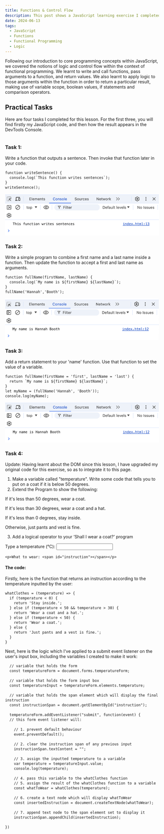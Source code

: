 ```yaml
---
title: Functions & Control Flow
description: This post shows a JavaScript learning exercise I completed.
date: 2024-06-13
tags:
  - JavaScript
  - Functions
  - Functional Programming
  - Logic
---
```


Following our introduction to core programming concepts within JavaScript, we covered the notions of logic and control flow within the context of functional programming. We learnt to write and call functions, pass arguments to a function, and return values. We also learnt to apply logic to those arguments within the function in order to return a particular result, making use of variable scope, boolean values, if statements and comparison operators.

<h2>Practical Tasks</h2>
Here are four tasks I completed for this lesson. For the first three, you will find firstly my JavaScript code, and then how the result appears in the DevTools Console.
<br><br>
<h3>Task 1:</h3>
<p>Write a function that outputs a sentence. Then invoke that function later in your code.</p>

```diff-js
function writeSentence() {
  console.log(`This function writes sentences`);
}
writeSentence();
```
<div class=row>
<img class="col-12" src="/assets/images/fns-control-flow/task1.png" alt="Screenshot of the result in the DevTools Console">
</div>

<h3>Task 2:</h3>
<p>Write a simple program to combine a first name and a last name inside a function. Then update the function to accept a first and last name as arguments.</p>

```diff-js
function fullName(firstName, lastName) {
  console.log(`My name is ${firstName} ${lastName}`);
}
fullName('Hannah','Booth');
```
<div class=row>
<img class="col-12" src="/assets/images/fns-control-flow/task2.png" alt="Screenshot of the result in the DevTools Console">
</div>

<h3>Task 3:</h3>
<p>Add a return statement to your 'name' function. Use that function to set the value of a variable.</p>

```diff-js
function fullName(firstName = 'first', lastName = 'last') {
  return `My name is ${firstName} ${lastName}`;
}
let myName = (fullName('Hannah', 'Booth'));
console.log(myName);
```
<div class=row>
<img class="col-12" src="/assets/images/fns-control-flow/task3.png" alt="Screenshot of the result in the DevTools Console">
</div>

<h3>Task 4:</h3>

Update: Having learnt about the DOM since this lesson, I have upgraded my original code for this exercise, so as to integrate it to this page.

01. Make a variable called "temperature". Write some code that tells you to put on a coat if it is below 50 degrees.
02. Extend the Program to show the following:

<p>If it's less than 50 degrees, wear a coat.</p> 
<p>If it's less than 30 degrees, wear a coat and a hat.</p>
<p>If it's less than 0 degrees, stay inside.</p>
<p>Otherwise, just pants and vest is fine.</p>

03. Add a logical operator to your ‘Shall I wear a coat?’ program

<div id="task4">
  <form id="temperatureForm">
		<label for="temperature">Type a temperature (°C):</label>
		<input id="temperature" type="text">
	</form>

	<p>What to wear: <span id="instruction"></span></p>
</div>

<h4>The code:</h4>

Firstly, here is the function that returns an instruction according to the temperature inputted by the user:

```diff-js
whatClothes = (temperature) => {
  if (temperature < 0) {
    return 'Stay inside.';
  } else if (temperature < 50 && temperature > 30) {
    return 'Wear a coat and a hat.';
  } else if (temperature < 50) {
    return 'Wear a coat.';
  } else {
    return 'Just pants and a vest is fine.';
  }
}
```
Next, here is the logic which I've applied to a submit event listener on the user's input box, including the variables I created to make it work:

```diff-js
  // variable that holds the form
  const temperatureForm = document.forms.temperatureForm;

  // variable that holds the form input box	
  const temperatureInput = temperatureForm.elements.temperature;

  // variable that holds the span element which will display the final instruction
  const instructionSpan = document.getElementById("instruction");

  temperatureForm.addEventListener("submit", function(event) {
  // this form event listener will:

    // 1. prevent default behaviour
    event.preventDefault();

    // 2. clear the instruction span of any previous input
    instructionSpan.textContent = "";

    // 3. assign the inputted temperature to a variable
    var temperature = temperatureInput.value;
    console.log(temperature);

    // 4. pass this variable to the whatClothes function
    // 5. assign the result of the whatClothes function to a variable
    const whatToWear = whatClothes(temperature);

    // 6. create a text node which will display whatToWear
    const insertedInstruction = document.createTextNode(whatToWear);

    // 7. append text node to the span element set to display it
    instructionSpan.appendChild(insertedInstruction);

})

```
<script>

  // variable that holds the form
  const temperatureForm = document.forms.temperatureForm;

  // variable that holds the form input box
  const temperatureInput = temperatureForm.elements.temperature;

  // variable that holds the span element which will display the final instruction
  const instructionSpan = document.getElementById("instruction");

  // function that returns instruction according to inputted temperature
  whatClothes = (temperature) => {
    if (temperature < 0) {
      return 'Stay inside.';
    } else if (temperature < 50 && temperature > 30) {
      return 'Wear a coat and a hat.';
    } else if (temperature < 50) {
      return 'Wear a coat.';
    } else {
      return 'Just pants and a vest is fine.';
    }
  }

  temperatureForm.addEventListener("submit", function(event) {
    // form event listener will:

    // 1. prevent default behaviour
    event.preventDefault();

    // 2. clear the instruction span of any previous input
    instructionSpan.textContent = "";

    // 3. assign the inputted temperature to a variable
    var temperature = temperatureInput.value;
    console.log(temperature);

    // 4. pass this variable to the whatClothes function
    // 5. assign the result of the whatClothes function to a variable
    const whatToWear = whatClothes(temperature);

    // 6. create a text node which will display whatToWear
    const insertedInstruction = document.createTextNode(whatToWear);

    // 7. append text node to the span element set to display it
    instructionSpan.appendChild(insertedInstruction);

  })

</script>